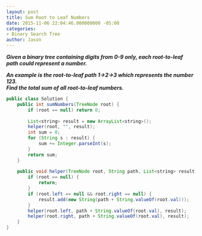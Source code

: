 ```yaml
---
layout: post
title: Sum Root to Leaf Numbers
date: 2015-11-06 22:04:46.000000000 -05:00
categories:
- Binary Search Tree
author: Jason
---
```

<p><strong><em>Given a binary tree containing digits from 0-9 only, each root-to-leaf path could represent a number.<br />

An example is the root-to-leaf path 1->2->3 which represents the number 123.<br />
Find the total sum of all root-to-leaf numbers.</em></strong></p>
``` java
public class Solution {
    public int sumNumbers(TreeNode root) {
        if (root == null) return 0;
        
        List<string> result = new ArrayList<string>();
        helper(root, "", result);
        int sum = 0;
        for (String s : result) {
            sum += Integer.parseInt(s);
        }
        return sum;
    }
    
    public void helper(TreeNode root, String path, List<string> result) {
        if (root == null) {
            return;
        }
        if (root.left == null && root.right == null) {
            result.add(new String(path + String.valueOf(root.val)));
        }
        helper(root.left, path + String.valueOf(root.val), result);
        helper(root.right, path + String.valueOf(root.val), result);
    }
}
```
